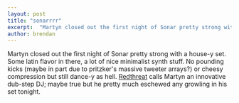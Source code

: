 ```yaml
---
layout: post
title: "sonarrrr"
excerpt:  "Martyn closed out the first night of Sonar pretty strong with a house-y set.  Some latin flavor in there, a lot of nice minimalist..."
author: brendan
---
```


Martyn closed out the first night of Sonar pretty strong with a house-y set.  Some latin flavor in there, a lot of nice minimalist synth stuff.  No pounding kicks (maybe in part due to pritzker's massive tweeter arrays?) or cheesy compression but still dance-y as hell.  [Redthreat](http://redthreat.wordpress.com/2010/09/09/martyn-sonar-chicago-pritzker-pavillion/#more-5808) calls Martyn an innovative dub-step DJ; maybe true but he pretty much eschewed any growling in his set tonight.  